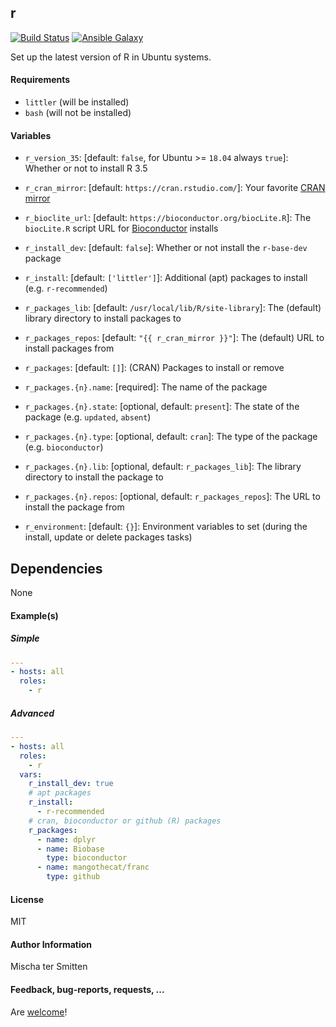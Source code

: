 ## r

[![Build Status](https://travis-ci.org/Oefenweb/ansible-r.svg?branch=master)](https://travis-ci.org/Oefenweb/ansible-r) [![Ansible Galaxy](https://img.shields.io/badge/ansible--galaxy-r-blue.svg)](https://galaxy.ansible.com/Oefenweb/r/)

Set up the latest version of R in Ubuntu systems.

#### Requirements

* `littler` (will be installed)
* `bash` (will not be installed)

#### Variables

* `r_version_35`: [default: `false`, for Ubuntu >= `18.04` always `true`]: Whether or not to install R 3.5

* `r_cran_mirror`: [default: `https://cran.rstudio.com/`]: Your favorite [CRAN mirror](https://cran.r-project.org/mirrors.html)
* `r_bioclite_url`: [default: `https://bioconductor.org/biocLite.R`]: The `biocLite.R` script URL for [Bioconductor](https://bioconductor.org/) installs

* `r_install_dev`: [default: `false`]: Whether or not install the `r-base-dev` package
* `r_install`: [default: `['littler']`]: Additional (apt) packages to install (e.g. `r-recommended`)

* `r_packages_lib`: [default: `/usr/local/lib/R/site-library`]: The (default) library directory to install packages to
* `r_packages_repos`: [default: `"{{ r_cran_mirror }}"`]: The (default) URL to install packages from

* `r_packages`: [default: `[]`]: (CRAN) Packages to install or remove
* `r_packages.{n}.name`: [required]: The name of the package
* `r_packages.{n}.state`: [optional, default: `present`]: The state of the package (e.g. `updated`, `absent`)
* `r_packages.{n}.type`: [optional, default: `cran`]: The type of the package (e.g. `bioconductor`)
* `r_packages.{n}.lib`: [optional, default: `r_packages_lib`]: The library directory to install the package to
* `r_packages.{n}.repos`: [optional, default: `r_packages_repos`]: The URL to install the package from

* `r_environment`: [default: `{}`]: Environment variables to set (during the install, update or delete packages tasks)

## Dependencies

None

#### Example(s)

##### Simple

```yaml
---
- hosts: all
  roles:
    - r
```

##### Advanced

```yaml
---
- hosts: all
  roles:
    - r
  vars:
    r_install_dev: true
    # apt packages
    r_install:
      - r-recommended
    # cran, bioconductor or github (R) packages
    r_packages:
      - name: dplyr
      - name: Biobase
        type: bioconductor
      - name: mangothecat/franc
        type: github
```

#### License

MIT

#### Author Information

Mischa ter Smitten

#### Feedback, bug-reports, requests, ...

Are [welcome](https://github.com/Oefenweb/ansible-r/issues)!
